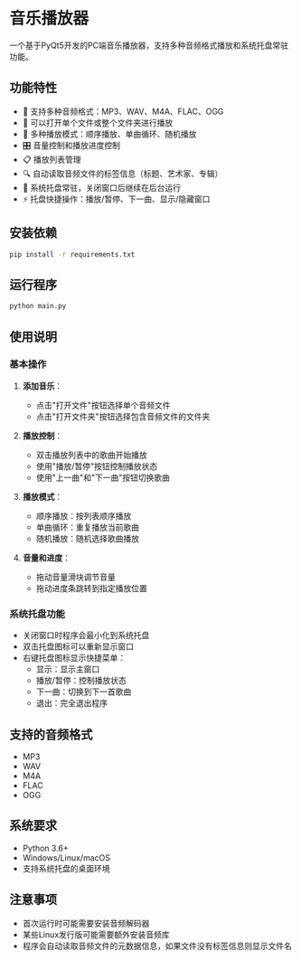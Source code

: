 # 音乐播放器

一个基于PyQt5开发的PC端音乐播放器，支持多种音频格式播放和系统托盘常驻功能。

## 功能特性

- 🎵 支持多种音频格式：MP3、WAV、M4A、FLAC、OGG
- 📁 可以打开单个文件或整个文件夹进行播放
- 🔄 多种播放模式：顺序播放、单曲循环、随机播放
- 🎛️ 音量控制和播放进度控制
- 📋 播放列表管理
- 🔍 自动读取音频文件的标签信息（标题、艺术家、专辑）
- 💾 系统托盘常驻，关闭窗口后继续在后台运行
- ⚡ 托盘快捷操作：播放/暂停、下一曲、显示/隐藏窗口

## 安装依赖

```bash
pip install -r requirements.txt
```

## 运行程序

```bash
python main.py
```

## 使用说明

### 基本操作

1. **添加音乐**：
   - 点击"打开文件"按钮选择单个音频文件
   - 点击"打开文件夹"按钮选择包含音频文件的文件夹

2. **播放控制**：
   - 双击播放列表中的歌曲开始播放
   - 使用"播放/暂停"按钮控制播放状态
   - 使用"上一曲"和"下一曲"按钮切换歌曲

3. **播放模式**：
   - 顺序播放：按列表顺序播放
   - 单曲循环：重复播放当前歌曲
   - 随机播放：随机选择歌曲播放

4. **音量和进度**：
   - 拖动音量滑块调节音量
   - 拖动进度条跳转到指定播放位置

### 系统托盘功能

- 关闭窗口时程序会最小化到系统托盘
- 双击托盘图标可以重新显示窗口
- 右键托盘图标显示快捷菜单：
  - 显示：显示主窗口
  - 播放/暂停：控制播放状态
  - 下一曲：切换到下一首歌曲
  - 退出：完全退出程序

## 支持的音频格式

- MP3
- WAV
- M4A
- FLAC
- OGG

## 系统要求

- Python 3.6+
- Windows/Linux/macOS
- 支持系统托盘的桌面环境

## 注意事项

- 首次运行时可能需要安装音频解码器
- 某些Linux发行版可能需要额外安装音频库
- 程序会自动读取音频文件的元数据信息，如果文件没有标签信息则显示文件名 